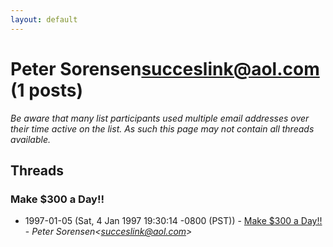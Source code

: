 ```yaml
---
layout: default
---
```


# Peter Sorensen<succeslink@aol.com> (1 posts)

_Be aware that many list participants used multiple email addresses over their time active on the list. As such this page may not contain all threads available._

## Threads

### Make $300 a Day!!
+ 1997-01-05 (Sat, 4 Jan 1997 19:30:14 -0800 (PST)) - [Make $300 a Day!!](/archive/1997/01/4b57b79833357100941cb028d6e4761c5ce579e899017b1b2c613c2c52f8221b) - _Peter Sorensen\<succeslink@aol.com\>_

